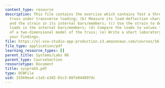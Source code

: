 ```yaml
---
content_type: resource
description: This file contains the exercise which contains Test a three-dimensional
  truss under transverse loading; (b) Measure its load-deflection characteristics
  and the strain in its internal bars/members; (c) Use the strain to determine the
  loads in the internal bars/members; (d) Compare the loads to values from analysis
  of a two-dimensional model of the truss; (e) Write a short laboratory report documenting
  your findings.
file: https://ol-ocw-studio-app-production.s3.amazonaws.com/courses/16-01-unified-engineering-i-ii-iii-iv-fall-2005-spring-2006/15569ea4c1a5e3d201c368fe044897dc_sysprob5.pdf
file_type: application/pdf
learning_resource_types: []
parent_title: Systems/Labs 06
parent_type: CourseSection
resourcetype: Document
title: sysprob5.pdf
type: OCWFile
uid: 15569ea4-c1a5-e3d2-01c3-68fe044897dc
---
```

